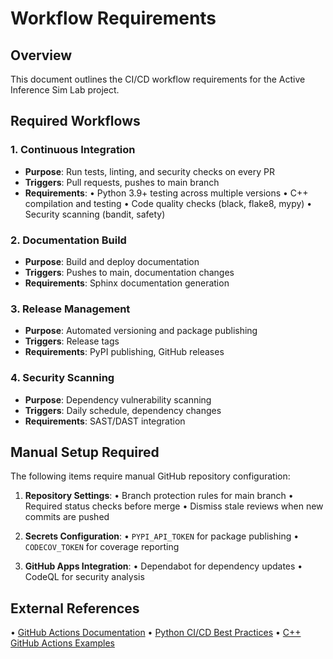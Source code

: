 # Workflow Requirements

## Overview

This document outlines the CI/CD workflow requirements for the Active Inference Sim Lab project.

## Required Workflows

### 1. Continuous Integration
- **Purpose**: Run tests, linting, and security checks on every PR
- **Triggers**: Pull requests, pushes to main branch
- **Requirements**: 
  • Python 3.9+ testing across multiple versions
  • C++ compilation and testing
  • Code quality checks (black, flake8, mypy)
  • Security scanning (bandit, safety)

### 2. Documentation Build
- **Purpose**: Build and deploy documentation
- **Triggers**: Pushes to main, documentation changes
- **Requirements**: Sphinx documentation generation

### 3. Release Management
- **Purpose**: Automated versioning and package publishing
- **Triggers**: Release tags
- **Requirements**: PyPI publishing, GitHub releases

### 4. Security Scanning
- **Purpose**: Dependency vulnerability scanning
- **Triggers**: Daily schedule, dependency changes
- **Requirements**: SAST/DAST integration

## Manual Setup Required

The following items require manual GitHub repository configuration:

1. **Repository Settings**:
   • Branch protection rules for main branch
   • Required status checks before merge
   • Dismiss stale reviews when new commits are pushed

2. **Secrets Configuration**:
   • `PYPI_API_TOKEN` for package publishing
   • `CODECOV_TOKEN` for coverage reporting

3. **GitHub Apps Integration**:
   • Dependabot for dependency updates
   • CodeQL for security analysis

## External References

• [GitHub Actions Documentation](https://docs.github.com/en/actions)
• [Python CI/CD Best Practices](https://docs.python.org/3/distributing/)
• [C++ GitHub Actions Examples](https://github.com/marketplace/actions/run-cmake)